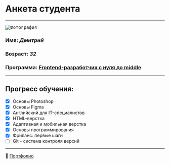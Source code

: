 # Анкета студента 
---
<kbd>

![Фотография](https://imageup.ru/img99/4531043/img_20230131_211227_106.jpg)

</kbd>

### Имя: ___Дмитрий___  
### Возраст: _32_  
### Программа: [Frontend-разработчик с нуля до middle](https://netology.ru/programs/front-end)
---

## Прогресс обучения:
- [x] Основы Photoshop
- [x] Основы Figma
- [x] Английский для IT-специалистов
- [x] HTML-верстка
- [x] Адаптивная и мобильная верстка
- [x] Основы программирования
- [x] Фриланс: первые шаги
- [ ] Git - система контроля версий
___
💼 [Портфолио](https://www.fl.ru/users/zzzxzzz650/portfolio/)

